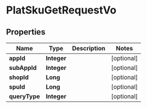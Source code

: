 

# PlatSkuGetRequestVo


## Properties

Name | Type | Description | Notes
------------ | ------------- | ------------- | -------------
**appId** | **Integer** |  |  [optional]
**subAppId** | **Integer** |  |  [optional]
**shopId** | **Long** |  |  [optional]
**spuId** | **Long** |  |  [optional]
**queryType** | **Integer** |  |  [optional]



